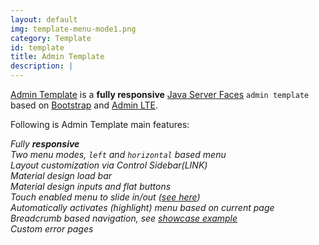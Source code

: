 ```yaml
---
layout: default
img: template-menu-mode1.png
category: Template
id: template
title: Admin Template
description: |
---
```


[Admin Template](https://github.com/adminfaces/admin-template) is a **fully responsive** [Java Server Faces](https://javaserverfaces.java.net/) `admin template` based on [Bootstrap](http://getbootstrap.com/) and [Admin LTE](https://almsaeedstudio.com/themes/AdminLTE/index2.html/).

Following is Admin Template main features: 

<i class="fa fa-check"/> Fully **responsive**  
<i class="fa fa-check"/> Two menu modes, `left` and `horizontal` based menu  
<i class="fa fa-check"/> Layout customization via Control Sidebar(LINK)  
 <i class="fa fa-check"/> Material design load bar  
 <i class="fa fa-check"/> Material design inputs and flat buttons  
<i class="fa fa-check"/> Touch enabled menu to slide in/out ([see here](https://cloud.githubusercontent.com/assets/1592273/25071807/dd37121e-2296-11e7-855c-8f20b59dcf5f.gif))  
<i class="fa fa-check"/> Automatically activates (highlight) menu based on current page  
<i class="fa fa-check"/> Breadcrumb based navigation, see [showcase example](http://admin-showcase-admin-showcase.7e14.starter-us-west-2.openshiftapps.com/showcase/pages/layout/breadcrumb.xhtml)  
<i class="fa fa-check"/> Custom error pages  